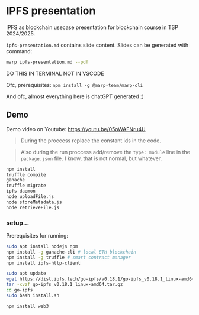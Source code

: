 # IPFS presentation

IPFS as blockchain usecase presentation for blockchain course in TSP 2024/2025.

`ipfs-presentation.md` contains slide content. Slides can be generated with command:

```bash
marp ipfs-presentation.md --pdf
```

DO THIS IN TERMINAL NOT IN VSCODE

Ofc, prerequisites:
`npm install -g @marp-team/marp-cli`

And ofc, almost everything here is chatGPT generated :)

## Demo

Demo video on Youtube: https://youtu.be/05oWAFNru4U

> During the proccess replace the constant ids in the code.

> Also during the run proccess add/remove the `type: module` line in the `package.json` file. I know, that is not normal, but whatever.

```bash
npm install
truffle compile
ganache
truffle migrate
ipfs daemon
node uploadFile.js
node storeMetadata.js
node retrieveFile.js
```

### setup...

Prerequisites for running:

```bash
sudo apt install nodejs npm
npm install -g ganache-cli # local ETH blockchain
npm install -g truffle # smart contract manager
npm install ipfs-http-client

sudo apt update
wget https://dist.ipfs.tech/go-ipfs/v0.18.1/go-ipfs_v0.18.1_linux-amd64.tar.gz
tar -xvzf go-ipfs_v0.18.1_linux-amd64.tar.gz
cd go-ipfs
sudo bash install.sh

npm install web3
```

